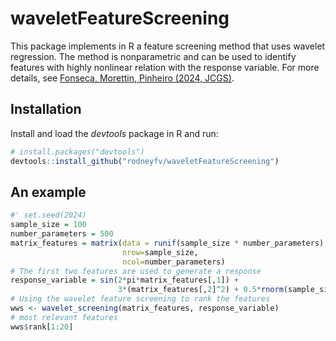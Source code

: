 # waveletFeatureScreening
This package implements in R a feature screening method that uses wavelet regression. 
The method is nonparametric and can be used to identify features with highly nonlinear relation with the response variable.
For more details, see [Fonseca, Morettin, Pinheiro (2024, JCGS)](https://doi.org/10.1080/10618600.2024.2342984).

## Installation

Install and load the _devtools_ package in R and run:
```R
# install.packages("devtools")
devtools::install_github("rodneyfv/waveletFeatureScreening")
```
## An example

```R
#' set.seed(2024)
sample_size = 100
number_parameters = 500
matrix_features = matrix(data = runif(sample_size * number_parameters),
                         nrow=sample_size,
                         ncol=number_parameters)
# The first two features are used to generate a response
response_variable = sin(2*pi*matrix_features[,1]) +
                        3*(matrix_features[,2]^2) + 0.5*rnorm(sample_size)
# Using the wavelet feature screening to rank the features
wws <- wavelet_screening(matrix_features, response_variable)
# most relevant features
wws$rank[1:20]

```

